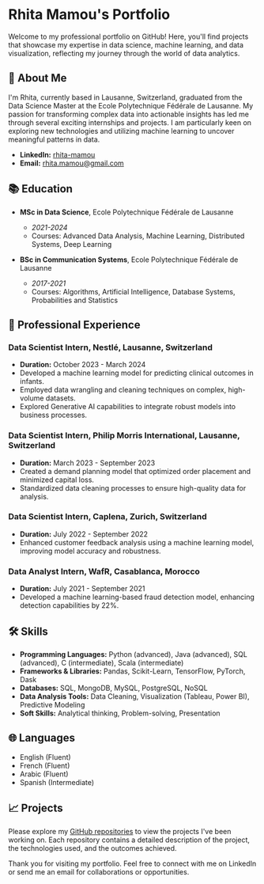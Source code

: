 # Rhita Mamou's Portfolio

Welcome to my professional portfolio on GitHub! Here, you'll find projects that showcase my expertise in data science, machine learning, and data visualization, reflecting my journey through the world of data analytics.

## 🙋 About Me

I'm Rhita, currently based in Lausanne, Switzerland, graduated from the Data Science Master at the Ecole Polytechnique Fédérale de Lausanne.
My passion for transforming complex data into actionable insights has led me through several exciting internships and projects. I am particularly keen on exploring new technologies and utilizing machine learning to uncover meaningful patterns in data.

- **LinkedIn:** [rhita-mamou](https://linkedin.com/in/rhita-mamou)
- **Email:** [rhita.mamou@gmail.com](mailto:rhita.mamou@gmail.com)

## 📚 Education

- **MSc in Data Science**, Ecole Polytechnique Fédérale de Lausanne
  - *2021-2024*
  - Courses: Advanced Data Analysis, Machine Learning, Distributed Systems, Deep Learning

- **BSc in Communication Systems**, Ecole Polytechnique Fédérale de Lausanne
  - *2017-2021*
  - Courses: Algorithms, Artificial Intelligence, Database Systems, Probabilities and Statistics

## 💼 Professional Experience

### Data Scientist Intern, Nestlé, Lausanne, Switzerland
- **Duration:** October 2023 - March 2024
- Developed a machine learning model for predicting clinical outcomes in infants.
- Employed data wrangling and cleaning techniques on complex, high-volume datasets.
- Explored Generative AI capabilities to integrate robust models into business processes.

### Data Scientist Intern, Philip Morris International, Lausanne, Switzerland
- **Duration:** March 2023 - September 2023
- Created a demand planning model that optimized order placement and minimized capital loss.
- Standardized data cleaning processes to ensure high-quality data for analysis.

### Data Scientist Intern, Caplena, Zurich, Switzerland
- **Duration:** July 2022 - September 2022
- Enhanced customer feedback analysis using a machine learning model, improving model accuracy and robustness.

### Data Analyst Intern, WafR, Casablanca, Morocco
- **Duration:** July 2021 - September 2021
- Developed a machine learning-based fraud detection model, enhancing detection capabilities by 22%.

## 🛠 Skills

- **Programming Languages:** Python (advanced), Java (advanced), SQL (advanced), C (intermediate), Scala (intermediate)
- **Frameworks & Libraries:** Pandas, Scikit-Learn, TensorFlow, PyTorch, Dask
- **Databases:** SQL, MongoDB, MySQL, PostgreSQL, NoSQL
- **Data Analysis Tools:** Data Cleaning, Visualization (Tableau, Power BI), Predictive Modeling
- **Soft Skills:** Analytical thinking, Problem-solving, Presentation

## 🌐 Languages

- English (Fluent)
- French (Fluent)
- Arabic (Fluent)
- Spanish (Intermediate)

## 📈 Projects

Please explore my [GitHub repositories](https://github.com/rhitamam) to view the projects I've been working on. Each repository contains a detailed description of the project, the technologies used, and the outcomes achieved.

Thank you for visiting my portfolio. Feel free to connect with me on LinkedIn or send me an email for collaborations or opportunities.
